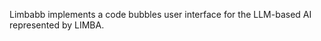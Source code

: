 Limbabb implements a code bubbles user interface for the LLM-based AI represented by LIMBA.
































